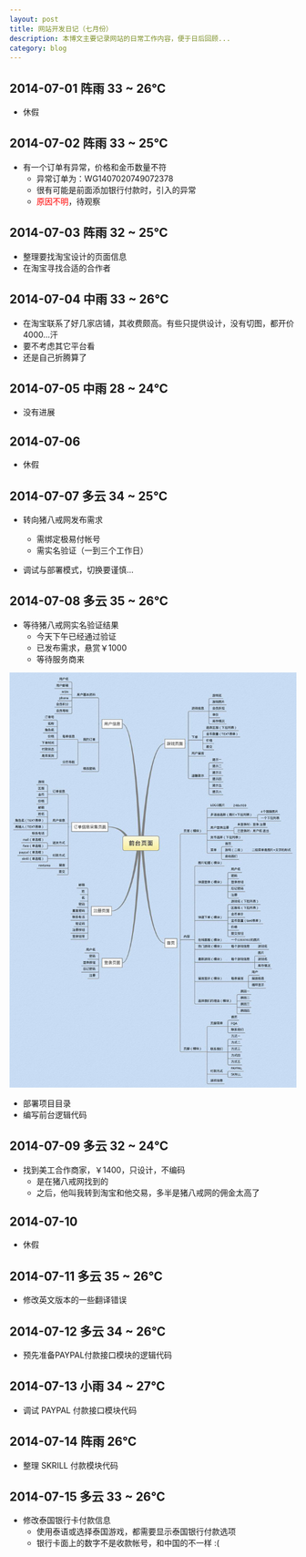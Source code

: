 ```yaml
---
layout: post
title: 网站开发日记（七月份）
description: 本博文主要记录网站的日常工作内容，便于日后回顾...
category: blog
---
```


##	2014-07-01	阵雨	33 ~ 26℃

+	休假

##	2014-07-02	阵雨	33 ~ 25℃

+	有一个订单有异常，价格和金币数量不符
	*	异常订单为：WG1407020749072378
	*	很有可能是前面添加银行付款时，引入的异常
	*	<font color="red">原因不明</font>，待观察

##	2014-07-03	阵雨	32 ~ 25℃

+	整理要找淘宝设计的页面信息
+	在淘宝寻找合适的合作者

##	2014-07-04	中雨	33 ~ 26℃

+	在淘宝联系了好几家店铺，其收费颇高。有些只提供设计，没有切图，都开价4000...汗
+	要不考虑其它平台看
+	还是自己折腾算了

##	2014-07-05	中雨	28 ~ 24℃

+	没有进展

##	2014-07-06

+	休假

##	2014-07-07	多云	34 ~ 25℃

+	转向猪八戒网发布需求
	*	需绑定极易付帐号
	*	需实名验证（一到三个工作日）

+	调试与部署模式，切换要谨慎...

##	2014-07-08	多云	35 ~ 26℃

+	等待猪八戒网实名验证结果
	*	今天下午已经通过验证
	*	已发布需求，悬赏￥1000
	*	等待服务商来

![需求信息](/images/posts/require.jpg "需求报告")

+	部署项目目录
+	编写前台逻辑代码

##	2014-07-09	多云	32 ~ 24℃

+	找到美工合作商家，￥1400，只设计，不编码
	*	是在猪八戒网找到的
	*	之后，他叫我转到淘宝和他交易，多半是猪八戒网的佣金太高了

##	2014-07-10

+	休假

##	2014-07-11	多云	35 ~ 26℃

+	修改英文版本的一些翻译错误	

##	2014-07-12	多云	34 ~ 26℃

+	预先准备PAYPAL付款接口模块的逻辑代码

##	2014-07-13	小雨	34 ~ 27℃

+	调试 PAYPAL 付款接口模块代码

##	2014-07-14	阵雨	26℃

+	整理 SKRILL 付款模块代码

## 2014-07-15	多云	33 ~ 26℃

+	修改泰国银行卡付款信息
	*	使用泰语或选择泰国游戏，都需要显示泰国银行付款选项
	*	银行卡面上的数字不是收款帐号，和中国的不一样 :(
